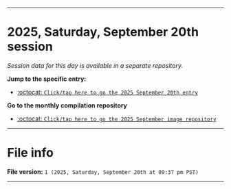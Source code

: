 
***

# 2025, Saturday, September 20th session

_Session data for this day is available in a separate repository._

**Jump to the specific entry:**

- [:octocat: `Click/tap here to go the 2025 September 20th entry`](https://github.com/seanpm2001/SeansLifeArchive_Images_ModernSmurfsVillage_Y2025_V9/tree/SeansLifeArchive_ModernSmurfsVillage_Y2025_V9_Main-dev/2025/09_September/20/)

**Go to the monthly compilation repository**

- [:octocat: `Click/tap here to go the 2025 September image repository`](https://github.com/seanpm2001/SeansLifeArchive_Images_ModernSmurfsVillage_Y2025_V9/)

***

# File info

**File version:** `1 (2025, Saturday, September 20th at 09:37 pm PST)`

***
